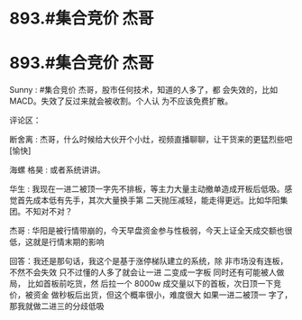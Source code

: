 # 893.#集合竞价 杰哥

# 893.#集合竞价 杰哥

Sunny : #集合竞价 杰哥，股市任何技术，知道的人多了，都 会失效的，比如 MACD。失效了反过来就会被收割。个人认 为不应该免费扩散。

评论区：

断舍离 : 杰哥，什么时候给大伙开个小灶，视频直播聊聊，让干货来的更猛烈些吧[愉快]

海螺 格昊 : 或者系统讲讲。

华生 : 我现在一进二被顶一字先不排板，等主力大量主动撤单造成开板后低吸。感觉首先成本低有先手，其次大量换手第 二天抛压减轻，能走得更远。比如华阳集团。不知对不对？

杰哥 : 华阳是被行情带崩的，今天早盘资金参与性极弱，今天上证全天成交额也很低，这就是行情末期的影响

回答：我还是那句话，我这个是基于涨停梯队建立的系统，除 非市场没有连板，不然不会失效 只不过懂的人多了就会让一进 二变成一字板 同时还有可能被人做局， 比如首板前吃货，然 后拉一个 8000w 成交量以下的首板，次日顶一下竞价，被资金 做秒板后出货，但这个概率很小，难度很大 如果一进二被顶一 字了，那我就做二进三的分歧低吸